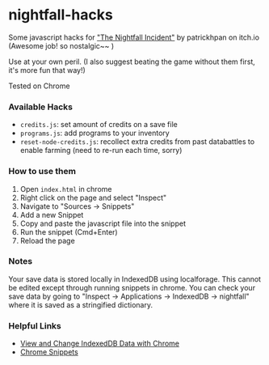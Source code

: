 # nightfall-hacks

Some javascript hacks for ["The Nightfall Incident"](https://patrickhpan.itch.io/nightfall) by patrickhpan on itch.io (Awesome job! so nostalgic~~ )

Use at your own peril. (I also suggest beating the game without them first, it's more fun that way!)

Tested on Chrome

### Available Hacks

- `credits.js`: set amount of credits on a save file
- `programs.js`: add programs to your inventory
- `reset-node-credits.js`: recollect extra credits from past databattles to enable farming (need to re-run each time, sorry)

### How to use them

1. Open `index.html` in chrome
1. Right click on the page and select "Inspect"
1. Navigate to "Sources -> Snippets"
1. Add a new Snippet
1. Copy and paste the javascript file into the snippet
1. Run the snippet (Cmd+Enter)
1. Reload the page

### Notes

Your save data is stored locally in IndexedDB using localforage. This cannot be edited except through running snippets in chrome. You can check your save data by going to "Inspect -> Applications -> IndexedDB -> nightfall" where it is saved as a stringified dictionary.

### Helpful Links

- [View and Change IndexedDB Data with Chrome](https://developers.google.com/web/tools/chrome-devtools/storage/indexeddb)
- [Chrome Snippets](https://developers.google.com/web/tools/chrome-devtools/javascript/snippets)